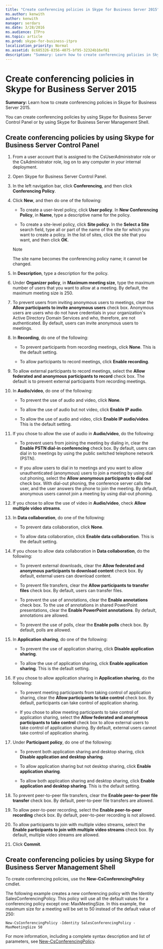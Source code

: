 ```yaml
---
title: "Create conferencing policies in Skype for Business Server 2015"
ms.author: kenwith
author: kenwith
manager: serdars
ms.date: 3/28/2016
ms.audience: ITPro
ms.topic: article
ms.prod: skype-for-business-itpro
localization_priority: Normal
ms.assetid: 8c685326-8356-4075-bf95-32324b16ef81
description: "Summary: Learn how to create conferencing policies in Skype for Business Server 2015."
---
```


# Create conferencing policies in Skype for Business Server 2015
 
**Summary:** Learn how to create conferencing policies in Skype for Business Server 2015.
  
You can create conferencing policies by using Skype for Business Server Control Panel or by using Skype for Business Server Management Shell.
  
## Create conferencing policies by using Skype for Business Server Control Panel

1. From a user account that is assigned to the CsUserAdministrator role or the CsAdministrator role, log on to any computer in your internal deployment.
    
2.  Open Skype for Business Server Control Panel.
    
3. In the left navigation bar, click **Conferencing**, and then click **Conferencing Policy**.
    
4. Click **New**, and then do one of the following:
    
   - To create a user-level policy, click **User policy**. In **New Conferencing Policy**, in **Name**, type a descriptive name for the policy.
    
   - To create a site-level policy, click **Site policy**. In the **Select a Site** search field, type all or part of the name of the site for which you want to create a policy. In the list of sites, click the site that you want, and then click **OK**.
    
    > [!NOTE]
    > The site name becomes the conferencing policy name; it cannot be changed. 
  
5. In **Description**, type a description for the policy.
    
6. Under **Organizer policy**, in **Maximum meeting size**, type the maximum number of users that you want to allow at a meeting. By default, the maximum meeting size is 250.
    
7. To prevent users from inviting anonymous users to meetings, clear the **Allow participants to invite anonymous users** check box. Anonymous users are users who do not have credentials in your organization's Active Directory Domain Services and who, therefore, are not authenticated. By default, users can invite anonymous users to meetings.
    
8. In **Recording**, do one of the following:
    
   - To prevent participants from recording meetings, click **None**. This is the default setting.
    
   - To allow participants to record meetings, click **Enable recording**.
    
9. To allow external participants to record meetings, select the **Allow federated and anonymous participants to record** check box. The default is to prevent external participants from recording meetings.
    
10. In **Audio/video**, do one of the following:
    
    - To prevent the use of audio and video, click **None**.
    
    - To allow the use of audio but not video, click **Enable IP audio**.
    
    - To allow the use of audio and video, click **Enable IP audio/video**. This is the default setting.
    
11. If you chose to allow the use of audio in **Audio/video**, do the following:
    
    - To prevent users from joining the meeting by dialing in, clear the **Enable PSTN dial-in conferencing** check box. By default, users can dial in to meetings by using the public switched telephone network (PSTN).
    
    - If you allow users to dial in to meetings and you want to allow unauthenticated (anonymous) users to join a meeting by using dial out phoning, select the **Allow anonymous participants to dial out** check box. With dial-out phoning, the conference server calls the user, and the user answers the phone to join the meeting. By default, anonymous users cannot join a meeting by using dial-out phoning.
    
12. If you chose to allow the use of video in **Audio/video**, check **Allow multiple video streams**.
    
13. In **Data collaboration**, do one of the following:
    
    - To prevent data collaboration, click **None**.
    
    - To allow data collaboration, click **Enable data collaboration**. This is the default setting.
    
14. If you chose to allow data collaboration in **Data collaboration**, do the following:
    
    - To prevent external downloads, clear the **Allow federated and anonymous participants to download content** check box. By default, external users can download content.
    
    - To prevent file transfers, clear the **Allow participants to transfer files** check box. By default, users can transfer files.
    
    - To prevent the use of annotations, clear the **Enable annotations** check box. To the use of annotations in shared PowerPoint presentations, clear the **Enable PowerPoint annotations**. By default, annotations are allowed.
    
    - To prevent the use of polls, clear the **Enable polls** check box. By default, polls are allowed.
    
15. In **Application sharing**, do one of the following:
    
    - To prevent the use of application sharing, click **Disable application sharing**.
    
    - To allow the use of application sharing, click **Enable application sharing**. This is the default setting.
    
16. If you chose to allow application sharing in **Application sharing**, do the following:
    
    - To prevent meeting participants from taking control of application sharing, clear the **Allow participants to take control** check box. By default, participants can take control of application sharing.
    
    - If you chose to allow meeting participants to take control of application sharing, select the **Allow federated and anonymous participants to take control** check box to allow external users to take control of application sharing. By default, external users cannot take control of application sharing.
    
17. Under **Participant policy**, do one of the following:
    
    - To prevent both application sharing and desktop sharing, click **Disable application and desktop sharing**.
    
    - To allow application sharing but not desktop sharing, click **Enable application sharing**.
    
    - To allow both application sharing and desktop sharing, click **Enable application and desktop sharing**. This is the default setting.
    
18. To prevent peer-to-peer file transfers, clear the **Enable peer-to-peer file transfer** check box. By default, peer-to-peer file transfers are allowed.
    
19. To allow peer-to-peer recording, select the **Enable peer-to-peer recording** check box. By default, peer-to-peer recording is not allowed.
    
20. To allow participants to join with multiple video streams, select the **Enable participants to join with multiple video streams** check box. By default, multiple video streams are allowed.
    
21. Click **Commit**.
    
## Create conferencing policies by using Skype for Business Server Management Shell

To create conferencing policies, use the **New-CsConferencingPolicy** cmdlet.
  
The following example creates a new conferencing policy with the Identity SalesConferencingPolicy. This policy will use all the default values for a conferencing policy except one: MaxMeetingSize. In this example, the maximum size for a meeting will be set to 50 instead of the default value of 250:
  
```
New-CsConferencingPolicy -Identity SalesConferencingPolicy -MaxMeetingSize 50
```

For more information, including a complete syntax description and list of parameters, see [New-CsConferencingPolicy](../../manage/management-shell/new-csconferencingpolicy.md).
  

